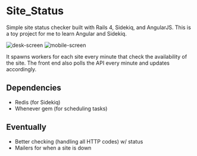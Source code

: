 # Site_Status

Simple site status checker built with Rails 4, Sidekiq, and AngularJS.
This is a toy project for me to learn Angular and Sidekiq.

![desk-screen](http://f.cl.ly/items/2p0h0I3y0X36000R472V/Screen%20Shot%202013-08-26%20at%207.46.40%20PM.png)
![mobile-screen](http://f.cl.ly/items/1W3X3K3d3B0V44232c3y/iphone-screen.png)

It spawns workers for each site every minute that check the availability of the site.
The front end also polls the API every minute and updates accordingly.


## Dependencies

- Redis (for Sidekiq)
- Whenever gem (for scheduling tasks)

## Eventually

- Better checking (handling all HTTP codes) w/ status
- Mailers for when a site is down
